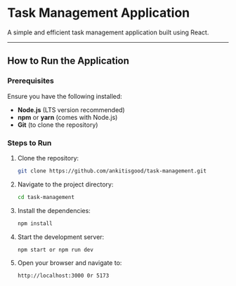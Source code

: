 # Task Management Application

A simple and efficient task management application built using React.

---

## How to Run the Application

### Prerequisites

Ensure you have the following installed:
- **Node.js** (LTS version recommended)
- **npm** or **yarn** (comes with Node.js)
- **Git** (to clone the repository)

### Steps to Run

1. Clone the repository:
   ```bash
   git clone https://github.com/ankitisgood/task-management.git

2. Navigate to the project directory:
   ```bash
   cd task-management

3. Install the dependencies:
   ```bash
   npm install

4. Start the development server:
    ```bash
    npm start or npm run dev

5. Open your browser and navigate to:
   ```bash
   http://localhost:3000 0r 5173
